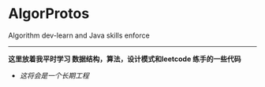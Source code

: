 # AlgorProtos
Algorithm dev-learn and Java skills enforce

---
**这里放着我平时学习 数据结构，算法，设计模式和leetcode 练手的一些代码**
- *这将会是一个长期工程*
